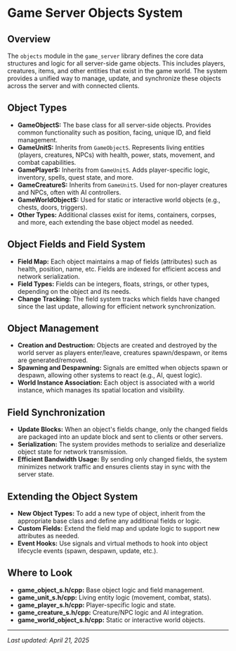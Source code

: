 # Game Server Objects System

## Overview
The `objects` module in the `game_server` library defines the core data structures and logic for all server-side game objects. This includes players, creatures, items, and other entities that exist in the game world. The system provides a unified way to manage, update, and synchronize these objects across the server and with connected clients.

## Object Types
- **GameObjectS:** The base class for all server-side objects. Provides common functionality such as position, facing, unique ID, and field management.
- **GameUnitS:** Inherits from `GameObjectS`. Represents living entities (players, creatures, NPCs) with health, power, stats, movement, and combat capabilities.
- **GamePlayerS:** Inherits from `GameUnitS`. Adds player-specific logic, inventory, spells, quest state, and more.
- **GameCreatureS:** Inherits from `GameUnitS`. Used for non-player creatures and NPCs, often with AI controllers.
- **GameWorldObjectS:** Used for static or interactive world objects (e.g., chests, doors, triggers).
- **Other Types:** Additional classes exist for items, containers, corpses, and more, each extending the base object model as needed.

## Object Fields and Field System
- **Field Map:** Each object maintains a map of fields (attributes) such as health, position, name, etc. Fields are indexed for efficient access and network serialization.
- **Field Types:** Fields can be integers, floats, strings, or other types, depending on the object and its needs.
- **Change Tracking:** The field system tracks which fields have changed since the last update, allowing for efficient network synchronization.

## Object Management
- **Creation and Destruction:** Objects are created and destroyed by the world server as players enter/leave, creatures spawn/despawn, or items are generated/removed.
- **Spawning and Despawning:** Signals are emitted when objects spawn or despawn, allowing other systems to react (e.g., AI, quest logic).
- **World Instance Association:** Each object is associated with a world instance, which manages its spatial location and visibility.

## Field Synchronization
- **Update Blocks:** When an object's fields change, only the changed fields are packaged into an update block and sent to clients or other servers.
- **Serialization:** The system provides methods to serialize and deserialize object state for network transmission.
- **Efficient Bandwidth Usage:** By sending only changed fields, the system minimizes network traffic and ensures clients stay in sync with the server state.

## Extending the Object System
- **New Object Types:** To add a new type of object, inherit from the appropriate base class and define any additional fields or logic.
- **Custom Fields:** Extend the field map and update logic to support new attributes as needed.
- **Event Hooks:** Use signals and virtual methods to hook into object lifecycle events (spawn, despawn, update, etc.).

## Where to Look
- **game_object_s.h/cpp:** Base object logic and field management.
- **game_unit_s.h/cpp:** Living entity logic (movement, combat, stats).
- **game_player_s.h/cpp:** Player-specific logic and state.
- **game_creature_s.h/cpp:** Creature/NPC logic and AI integration.
- **game_world_object_s.h/cpp:** Static or interactive world objects.

---

_Last updated: April 21, 2025_
